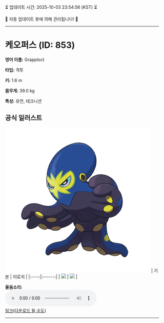 
⏳ 업데이트 시간: 2025-10-03 23:54:56 (KST) ⏳

🤖 자동 업데이트 봇에 의해 관리됩니다! 🤖

---

# 케오퍼스 (ID: 853)
**영어 이름:** Grapploct

**타입:** 격투

**키:** 1.6 m

**몸무게:** 39.0 kg

**특성:** 유연, 테크니션

## 공식 일러스트
![](https://raw.githubusercontent.com/PokeAPI/sprites/master/sprites/pokemon/other/official-artwork/853.png)
| 기본 | 이로치 |
|:----:|:------:|
| <img src="http://play.pokemonshowdown.com/sprites/ani/grapploct.gif" width="200"> | <img src="http://play.pokemonshowdown.com/sprites/ani-shiny/grapploct.gif" width="200"> |

**울음소리:**<br><audio controls src="https://raw.githubusercontent.com/PokeAPI/cries/main/cries/pokemon/latest/853.ogg"></audio><br> [링크(다운로드 될 수도)](https://raw.githubusercontent.com/PokeAPI/cries/main/cries/pokemon/latest/853.ogg)


---
